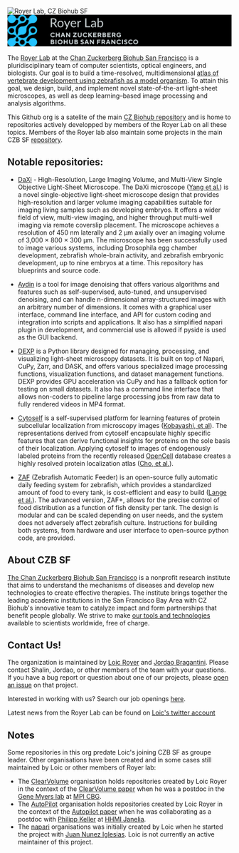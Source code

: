 ![Royer Lab, CZ Biohub SF](https://github.com/royerlab/.github/blob/main/zebrafish_onblack.jpg)
![Royer Lab, CZ Biohub SF](https://github.com/royerlab/.github/blob/main/RoyerLabGithubHeader.png)

The [Royer Lab](https://royerlab.org) at the [Chan Zuckerberg Biohub San Francisco](https://www.czbiohub.org/sf/) is a pluridisciplinary team of computer scientists, optical engineers, and biologists. Our goal is to build a time-resolved, multidimensional [atlas of vertebrate development using zebrafish as a model organism](https://zebrahub.org). To attain this goal, we design, build, and implement novel state-of-the-art light-sheet microscopes, as well as deep learning–based image processing and analysis algorithms. 

This Github org is a satelite of the main [CZ Biohub repository](https://github.com/czbiohub/) and is home to repositories actively developped by members of the Royer Lab on all these topics. Members of the Royer lab also maintain some projects in the main CZB SF [repository](https://github.com/czbiohub/).

## Notable repositories:

- [DaXi](https://github.com/royerlab/daxi) - High-Resolution, Large Imaging Volume, and Multi-View Single Objective Light-Sheet Microscope. The DaXi microscope ([Yang et al.](https://doi.org/10.1038/s41592-022-01417-2)) is a novel single-objective light-sheet microscope design that provides high-resolution and larger volume imaging capabilities suitable for imaging living samples such as developing embryos. It offers a wider field of view, multi-view imaging, and higher throughput multi-well imaging via remote coverslip placement. The microscope achieves a resolution of 450 nm laterally and 2 μm axially over an imaging volume of 3,000 × 800 × 300 μm. The microscope has been successfully used to image various systems, including Drosophila egg chamber development, zebrafish whole-brain activity, and zebrafish embryonic development, up to nine embryos at a time. This repository has blueprints and source code.

- [Aydin](https://github.com/royerlab/aydin) is a tool for image denoising that offers various algorithms and features such as self-supervised, auto-tuned, and unsupervised denoising, and can handle n-dimensional array-structured images with an arbitrary number of dimensions. It comes with a graphical user interface, command line interface, and API for custom coding and integration into scripts and applications. It also has a simplified napari plugin in development, and commercial use is allowed if pyside is used as the GUI backend.

- [DEXP](https://github.com/royerlab/dexp) is a Python library designed for managing, processing, and visualizing light-sheet microscopy datasets. It is built on top of Napari, CuPy, Zarr, and DASK, and offers various specialized image processing functions, visualization functions, and dataset management functions. DEXP provides GPU acceleration via CuPy and has a fallback option for testing on small datasets. It also has a command line interface that allows non-coders to pipeline large processing jobs from raw data to fully rendered videos in MP4 format.

- [Cytoself](https://github.com/royerlab/cytoself) is a self-supervised platform for learning features of protein subcellular localization from microscopy images ([Kobayashi, et al](https://www.nature.com/articles/s41592-022-01541-z)). The representations derived from cytoself encapsulate highly specific features that can derive functional insights for proteins on the sole basis of their localization. Applying cytoself to images of endogenously labeled proteins from the recently released [OpenCell](https://opencell.czbiohub.org/) database creates a highly resolved protein localization atlas ([Cho, et al.](https://www.science.org/doi/10.1126/science.abi6983)).

- [ZAF](https://github.com/royerlab/ZAF) (Zebrafish Automatic Feeder) is an open-source fully automatic daily feeding system for zebrafish, which provides a standardized amount of food to every tank, is cost-efficient and easy to build ([Lange et al.](https://elifesciences.org/articles/74234)). The advanced version, ZAF+, allows for the precise control of food distribution as a function of fish density per tank. The design is modular and can be scaled depending on user needs, and the system does not adversely affect zebrafish culture. Instructions for building both systems, from hardware and user interface to open-source python code, are provided.

## About CZB SF
[The Chan Zuckerberg Biohub San Francisco](https://czbiohub.org/sf) is a nonprofit research institute that aims to understand the mechanisms of diseases and develop new technologies to create effective therapies. The institute brings together the leading academic institutions in the San Francisco Bay Area with CZ Biohub's innovative team to catalyze impact and form partnerships that benefit people globally. We strive to make [our tools and technologies](https://www.czbiohub.org/tools/) available to scientists worldwide, free of charge.


## Contact Us!
The organization is maintained by [Loic Royer](https://github.com/royerloic) and [Jordao Bragantini](https://github.com/JoOkuma). Please contact Shalin, Jordao, or other members of the team with your questions. If you have a bug report or question about one of our projects, please [open an issue](https://docs.github.com/en/issues/tracking-your-work-with-issues/about-issues) on that project.

Interested in working with us? Search our job openings [here](https://www.czbiohub.org/careers/).

Latest news from the Royer Lab can be found on [Loic's twitter account](https://twitter.com/home)

## Notes
Some repositories in this org predate Loic's joining CZB SF as groupe leader. 
Other organisations have been created and in some cases still maintained by Loic or other members of Royer lab:

- The [ClearVolume](https://github.com/ClearVolume) organisation holds repositories created by Loic Royer in the context of the [ClearVolume paper](https://www.nature.com/articles/nmeth.3372) when he was a postdoc in the [Gene Myers lab](https://www.mpi-cbg.de/research/researchgroups/currentgroups/gene-myers/group-leader) at [MPI CBG](https://www.mpi-cbg.de/).
- The [AutoPilot](https://github.com/MicroscopeAutoPilot) organisation holds repositories created by Loic Royer in the context of the [Autopilot paper](https://www.nature.com/articles/nbt.3708) when he was collaborating as a postdoc with [Philipp Keller](https://www.hhmi.org/scientists/philipp-j-keller) at [HHMI Janelia](https://www.janelia.org/).
- The [napari](https://github.com/napari) organisations was initially created by Loic when he started the project with [Juan Nunez Iglesias](https://github.com/jni). Loic is not currently an active maintainer of this project.



